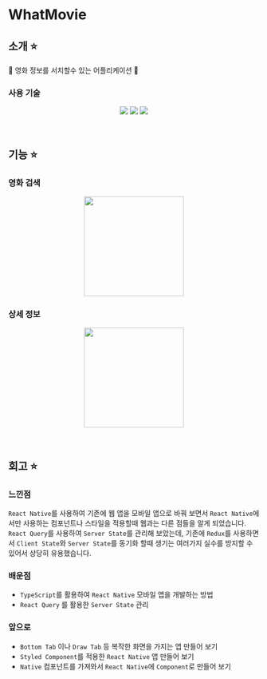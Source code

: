 # WhatMovie 
## 소개 ⭐️
🍿 영화 정보를 서치할수 있는 어플리케이션 🍿

### 사용 기술
<p align='center'>
    <img src="https://img.shields.io/badge/ReactNative-v0.66.4-green?logo=React"/>
    <img src="https://img.shields.io/badge/TypeScript-v4.4.4-blue?logo=TypeScript"/>
    <img src="https://img.shields.io/badge/ReactQuery-v4.4.4-pink?logo=reac"/>
</p>

<br/>

## 기능 ⭐️
### 영화 검색
<p align='center'>
    <img src="readme/search.gif" width=200/>
</p>


### 상세 정보 
<p align='center'>
    <img src="readme/detail.gif" width=200/>
</p>

<br/>

## 회고 ⭐️
### 느낀점
`React Native`를 사용하여 기존에 웹 앱을 모바일 앱으로 바꿔 보면서 `React Native`에서만 사용하는 컴포넌트나 스타일을 적용할때 웹과는 다른 점들을 알게 되었습니다. `React Query`를 사용하여 `Server State`를 관리해 보았는데, 기존에 `Redux`를 사용하면서 `Client State`와 `Server State`를 동기화 할때 생기는 여러가지 실수를 방지할 수 있어서 상당히 유용했습니다. 

### 배운점
- `TypeScript`를 활용하여 `React Native` 모바일 앱을 개발하는 방법
- `React Query` 를 활용한 `Server State` 관리

### 앞으로
- `Bottom Tab` 이나 `Draw Tab` 등 복작한 화면을 가지는 앱 만들어 보기 
- `Styled Component`를 적용한 `React Native` 앱 만들어 보기
- `Native` 컴포넌트를 가져와서 `React Native`에 `Component`로 만들어 보기 
